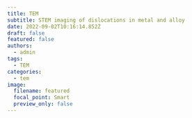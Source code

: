 ```yaml
---
title: TEM
subtitle: STEM imaging of dislocations in metal and alloy
date: 2022-09-02T10:16:14.852Z
draft: false
featured: false
authors:
  - admin
tags:
  - TEM
categories:
  - tem
image:
  filename: featured
  focal_point: Smart
  preview_only: false
---
```

